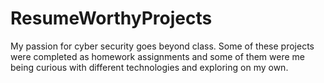 # ResumeWorthyProjects
My passion for cyber security goes beyond class. Some of these projects were completed as homework assignments and some of them were me being curious with different technologies and exploring on my own. 
